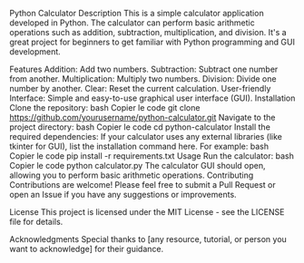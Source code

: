 Python Calculator
Description
This is a simple calculator application developed in Python. The calculator can perform basic arithmetic operations such as addition, subtraction, multiplication, and division. It's a great project for beginners to get familiar with Python programming and GUI development.

Features
Addition: Add two numbers.
Subtraction: Subtract one number from another.
Multiplication: Multiply two numbers.
Division: Divide one number by another.
Clear: Reset the current calculation.
User-friendly Interface: Simple and easy-to-use graphical user interface (GUI).
Installation
Clone the repository:
bash
Copier le code
git clone https://github.com/yourusername/python-calculator.git
Navigate to the project directory:
bash
Copier le code
cd python-calculator
Install the required dependencies: If your calculator uses any external libraries (like tkinter for GUI), list the installation command here. For example:
bash
Copier le code
pip install -r requirements.txt
Usage
Run the calculator:
bash
Copier le code
python calculator.py
The calculator GUI should open, allowing you to perform basic arithmetic operations.
Contributing
Contributions are welcome! Please feel free to submit a Pull Request or open an Issue if you have any suggestions or improvements.

License
This project is licensed under the MIT License - see the LICENSE file for details.

Acknowledgments
Special thanks to [any resource, tutorial, or person you want to acknowledge] for their guidance.

